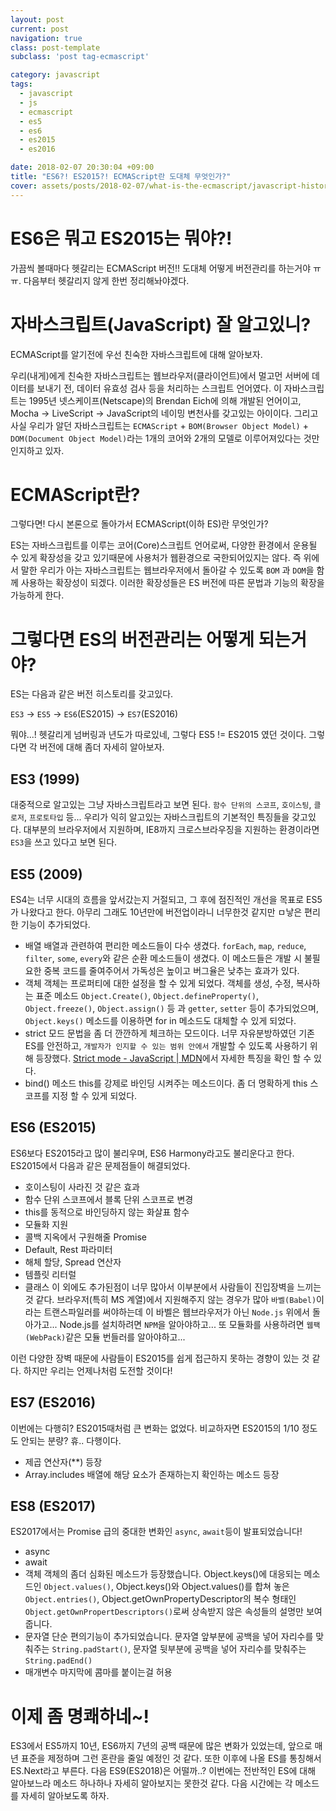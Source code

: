 ```yaml
---
layout: post
current: post
navigation: true
class: post-template
subclass: 'post tag-ecmascript'

category: javascript
tags:
  - javascript
  - js
  - ecmascript
  - es5
  - es6
  - es2015
  - es2016

date: 2018-02-07 20:30:04 +09:00
title: "ES6?! ES2015?! ECMAScript란 도대체 무엇인가?"
cover: assets/posts/2018-02-07/what-is-the-ecmascript/javascript-history.png
---
```


# ES6은 뭐고 ES2015는 뭐야?!
가끔씩 볼때마다 헷갈리는 ECMAScript 버전!! 도대체 어떻게 버전관리를 하는거야 ㅠㅠ.
다음부터 헷갈리지 않게 한번 정리해놔야겠다.

# 자바스크립트(JavaScript) 잘 알고있니?
ECMAScript를 알기전에 우선 친숙한 자바스크립트에 대해 알아보자.

우리(내게)에게 친숙한 자바스크립트는 웹브라우저(클라이언트)에서 멀고먼 서버에 데이터를 보내기 전, 데이터 유효성 검사 등을 처리하는 스크립트 언어였다. 이 자바스크립트는 1995년 넷스케이프(Netscape)의 Brendan Eich에 의해 개발된 언어이고, Mocha -> LiveScript -> JavaScript의 네이밍 변천사를 갖고있는 아이이다. 그리고 사실 우리가 알던 자바스크립트는 `ECMAScript` + `BOM(Browser Object Model)` + `DOM(Document Object Model)`라는 1개의 코어와 2개의 모델로 이루어져있다는 것만 인지하고 있자.

# ECMAScript란?
그렇다면! 다시 본론으로 돌아가서 ECMAScript(이하 ES)란 무엇인가?

ES는 자바스크립트를 이루는 코어(Core)스크립트 언어로써, 다양한 환경에서 운용될 수 있게 확장성을 갖고 있기때문에 사용처가 웹환경으로 국한되어있지는 않다. 즉 위에서 말한 우리가 아는 자바스크립트는 웹브라우저에서 돌아갈 수 있도록 `BOM` 과 `DOM`을 함께 사용하는 확장성이 되겠다. 이러한 확장성들은 ES 버전에 따른 문법과 기능의 확장을 가능하게 한다.

# 그렇다면 ES의 버전관리는 어떻게 되는거야?

ES는 다음과 같은 버전 히스토리를 갖고있다.

`ES3` -> `ES5` -> `ES6`(ES2015) -> `ES7`(ES2016)

뭐야...! 헷갈리게 넘버링과 년도가 따로있네, 그렇다 ES5 != ES2015 였던 것이다. 그렇다면 각 버전에 대해 좀더 자세히 알아보자.

## ES3 (1999)
대중적으로 알고있는 그냥 자바스크립트라고 보면 된다.
`함수 단위의 스코프`, `호이스팅`, `클로저`, `프로토타입` 등... 우리가 익히 알고있는 자바스크립트의 기본적인 특징들을 갖고있다. 대부분의 브라우저에서 지원하며, IE8까지 크로스브라우징을 지원하는 환경이라면 `ES3`을 쓰고 있다고 보면 된다.

## ES5 (2009)
ES4는 너무 시대의 흐름을 앞서갔는지 거절되고, 그 후에 점진적인 개선을 목표로 ES5가 나왔다고 한다. 아무리 그래도 10년만에 버전업이라니 너무한것 같지만 ㅁ낳은 편리한 기능이 추가되었다.

- 배열
배열과 관련하여 편리한 메소드들이 다수 생겼다. `forEach`, `map`, `reduce`, `filter`, `some`, `every`와 같은 순환 메소드들이 생겼다. 이 메소드들은 개발 시 불필요한 중복 코드를 줄여주어서 가독성은 높이고 버그율은 낮추는 효과가 있다.
- 객체
객체는 프로퍼티에 대한 설정을 할 수 있게 되었다. 객체를 생성, 수정, 복사하는 표준 메소드 `Object.Create()`, `Object.defineProperty()`, `Object.freeze()`, `Object.assign()` 등 과 `getter`, `setter` 등이 추가되었으며, `Object.keys()` 메소드를 이용하면 for in 메소드도 대체할 수 있게 되었다.
- strict 모드
문법을 좀 더 깐깐하게 체크하는 모드이다. 너무 자유분방하였던 기존 ES를 안전하고, `개발자가 인지할 수 있는 범위 안에서` 개발할 수 있도록 사용하기 위해 등장했다. [Strict mode - JavaScript | MDN](https://developer.mozilla.org/ko/docs/Web/JavaScript/Reference/Strict_mode)에서 자세한 특징을 확인 할 수 있다.
- bind() 메소드
this를 강제로 바인딩 시켜주는 메소드이다. 좀 더 명확하게 this 스코프를 지정 할 수 있게 되었다.

## ES6 (ES2015)
ES6보다 ES2015라고 많이 불리우며, ES6 Harmony라고도 불리운다고 한다. ES2015에서 다음과 같은 문제점들이 해결되었다.
- 호이스팅이 사라진 것 같은 효과
- 함수 단위 스코프에서 블록 단위 스코프로 변경
- this를 동적으로 바인딩하지 않는 화살표 함수
- 모듈화 지원
- 콜백 지옥에서 구원해줄 Promise
- Default, Rest 파라미터
- 해체 할당, Spread 연산자
- 템플릿 리터럴
- 클래스
이 외에도 추가된점이 너무 많아서 이부분에서 사람들이 진입장벽을 느끼는 것 같다.
브라우저(특히 MS 계열)에서 지원해주지 않는 경우가 많아 `바벨(Babel)`이라는 트랜스파일러를 써야하는데 이 바벨은 웹브라우저가 아닌 `Node.js` 위에서 돌아가고... Node.js를 설치하려면 `NPM`을 알아야하고... 또 모듈화를 사용하려면 `웹팩(WebPack)`같은 모듈 번들러를 알아야하고...

이런 다양한 장벽 때문에 사람들이 ES2015를 쉽게 접근하지 못하는 경향이 있는 것 같다.
하지만 우리는 언제나처럼 도전할 것이다!

## ES7 (ES2016)
이번에는 다행히? ES2015때처럼 큰 변화는 없었다. 비교하자면 ES2015의 1/10 정도도 안되는 분량? 휴.. 다행이다.
- 제곱 연산자(**) 등장
- Array.includes 배열에 해당 요소가 존재하는지 확인하는 메소드 등장

## ES8 (ES2017)
ES2017에서는 Promise 급의 중대한 변화인 `async`, `await`등이 발표되었습니다!
- async
- await
- 객체
객체의 좀더 심화된 메소드가 등장했습니다. Object.keys()에 대응되는 메소드인 `Object.values()`, Object.keys()와 Object.values()를 합쳐 놓은 `Object.entries()`, Object.getOwnPropertyDescriptor의 복수 형태인 `Object.getOwnPropertDescriptors()`로써 상속받지 않은 속성들의 설명만 보여줍니다.
- 문자열
단순 편의기능이 추가되었습니다. 문자열 앞부분에 공백을 넣어 자리수를 맞춰주는 `String.padStart()`, 문자열 뒷부분에 공백을 넣어 자리수를 맞춰주는 `String.padEnd()`
- 매개변수 마지막에 콤마를 붙이는걸 허용

# 이제 좀 명쾌하네~!
ES3에서 ES5까지 10년, ES6까지 7년의 공백 때문에 많은 변화가 있었는데, 앞으로 매년 표준을 제정하며 그런 혼란을 줄일 예정인 것 같다. 또한 이후에 나올 ES를 통칭해서 ES.Next라고 부른다. 다음 ES9(ES2018)은 어떨까..?
이번에는 전반적인 ES에 대해 알아보느라 메소드 하나하나 자세히 알아보지는 못한것 같다. 다음 시간에는 각 메소드를 자세히 알아보도록 하자.